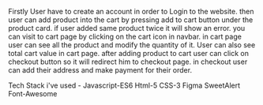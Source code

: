 Firstly User have to create an account in order to Login to the website.
then user can add product into the cart by pressing add to cart button under the product card.
if user added same product twice it will show an error.
you can visit to cart page by clicking on the cart icon in navbar.
in cart page user can see all the product and modify the quantity of it.
User can also see total cart value in cart page.
after adding product to cart user can click on checkout button so it will redirect him to checkout page.
in checkout user can add their address and make payment for their order.

Tech Stack i've used - Javascript-ES6 Html-5 CSS-3 Figma SweetAlert Font-Awesome

